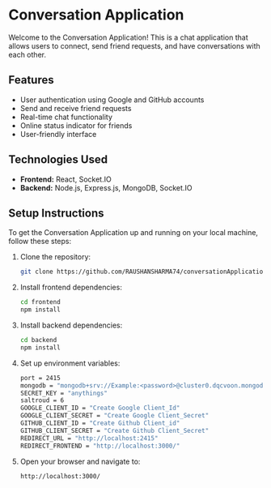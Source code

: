 # Conversation Application

Welcome to the Conversation Application! This is a chat application that allows users to connect, send friend requests, and have conversations with each other.

## Features

- User authentication using Google and GitHub accounts
- Send and receive friend requests
- Real-time chat functionality
- Online status indicator for friends
- User-friendly interface

## Technologies Used

- **Frontend:** React, Socket.IO
- **Backend:** Node.js, Express.js, MongoDB, Socket.IO

## Setup Instructions

To get the Conversation Application up and running on your local machine, follow these steps:

1. Clone the repository:

   ```bash
   git clone https://github.com/RAUSHANSHARMA74/conversationApplication.git

2. Install frontend dependencies:

   ```bash
   cd frontend
   npm install

3. Install backend dependencies:

   ```bash
   cd backend
   npm install

4. Set up environment variables:

   ```bash
   port = 2415
   mongodb = "mongodb+srv://Example:<password>@cluster0.dqcvoon.mongodb.net/<Your Database name>?retryWrites=true&w=majority"
   SECRET_KEY = "anythings"
   saltroud = 6
   GOOGLE_CLIENT_ID = "Create Google Client_Id"
   GOOGLE_CLIENT_SECRET = "Create Google Client_Secret"
   GITHUB_CLIENT_ID = "Create Github Client_id"
   GITHUB_CLIENT_SECRET = "Create Github Client_Secret"
   REDIRECT_URL = "http://localhost:2415"
   REDIRECT_FRONTEND = "http://localhost:3000/"
   
4. Open your browser and navigate to:

   ```bash
   http://localhost:3000/


